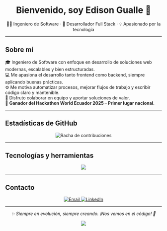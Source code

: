 <h1 align="center">Bienvenido, soy Edison Gualle 👋</h1>
<p align="center">
  👨‍💻 Ingeniero de Software · 🚀 Desarrollador Full Stack · 💡 Apasionado por la tecnología
</p>

---

## Sobre mí

🎓 Ingeniero de Software con enfoque en desarrollo de soluciones web modernas, escalables y bien estructuradas.  
💻 Me apasiona el desarrollo tanto frontend como backend, siempre aplicando buenas prácticas.  
⚙️ Me motiva automatizar procesos, mejorar flujos de trabajo y escribir código claro y mantenible.  
🤝 Disfruto colaborar en equipo y aportar soluciones de valor.  
🥇 **Ganador del Hackathon World Ecuador 2025 – Primer lugar nacional.**

---

## Estadísticas de GitHub

<p align="center">
  <img src="https://streak-stats.demolab.com?user=EdisonGualle" alt="Racha de contribuciones"/>
</p>

---

## Tecnologías y herramientas

<p align="center">
  <img src="https://skillicons.dev/icons?i=html,css,js,ts,react,redux,nextjs,tailwind,vite,jquery,php,laravel,nodejs,express,sequelize,postgres,mysql,docker,git,github,postman,jest,figma" />
</p>

---

## Contacto

<p align="center">
  <a href="mailto:ed.gualle@gmail.com">
    <img src="https://img.shields.io/badge/Email-ed.gualle@gmail.com-D14836?style=for-the-badge&logo=gmail&logoColor=white" alt="Email"/>
  </a>
  <a href="https://www.linkedin.com/in/edisongualle/">
    <img src="https://img.shields.io/badge/LinkedIn-Edison%20Gualle-0077b5?style=for-the-badge&logo=linkedin" alt="LinkedIn"/>
  </a>
</p>

---

<p align="center">
  <em>✨ Siempre en evolución, siempre creando. ¡Nos vemos en el código! 🚀</em>
</p>

<p align="center">
  <img src="https://raw.githubusercontent.com/Trilokia/Trilokia/379277808c61ef204768a61bbc5d25bc7798ccf1/bottom_header.svg" />
</p>
